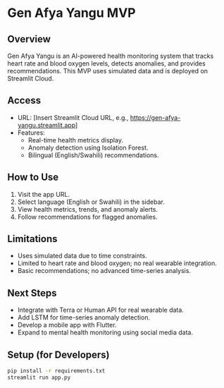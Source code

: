 # Gen Afya Yangu MVP

## Overview
Gen Afya Yangu is an AI-powered health monitoring system that tracks heart rate and blood oxygen levels, detects anomalies, and provides recommendations. This MVP uses simulated data and is deployed on Streamlit Cloud.

## Access
- URL: [Insert Streamlit Cloud URL, e.g., https://gen-afya-yangu.streamlit.app]
- Features:
  - Real-time health metrics display.
  - Anomaly detection using Isolation Forest.
  - Bilingual (English/Swahili) recommendations.

## How to Use
1. Visit the app URL.
2. Select language (English or Swahili) in the sidebar.
3. View health metrics, trends, and anomaly alerts.
4. Follow recommendations for flagged anomalies.

## Limitations
- Uses simulated data due to time constraints.
- Limited to heart rate and blood oxygen; no real wearable integration.
- Basic recommendations; no advanced time-series analysis.

## Next Steps
- Integrate with Terra or Human API for real wearable data.
- Add LSTM for time-series anomaly detection.
- Develop a mobile app with Flutter.
- Expand to mental health monitoring using social media data.

## Setup (for Developers)
```bash
pip install -r requirements.txt
streamlit run app.py